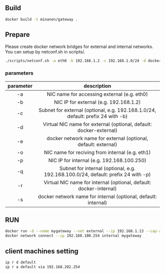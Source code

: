 
## Build

```bash
docker build -t minanon/gateway .
```

## Prepare

Please create docker network bridges for external and internal networks.
You can setup by netconf.sh in scripts/.

```bash
./scripts/netconf.sh -a eth0 -b 192.168.1.2 -c 192.168.1.0/24 -d docker-external -e external -o eth1 -p 192.168.100.250 -q 192.168.1.0/24 -r docker-internal -s internal
```

### parameters

|parameter|description                                                                                       |
|:---:    |:---:                                                                                             |
|-a       |NIC name for accessing external      (e.g. eth0)                                                  |
|-b       |NIC IP for external                  (e.g. 192.168.1.2)                                           |
|-c       |Subnet for external                  (optional, e.g. 192.168.1.0/24, default: prefix 24 with -b)  |
|-d       |Virtual NIC name for external        (optional, default: docker-external)                         |
|-e       |docker network name for external     (optional, default: external)                                |
|-o       |NIC name for reciving from internal  (e.g. eth1)                                                  |
|-p       |NIC IP for internal                  (e.g. 192.168.100.250)                                       |
|-q       |Subnet for internal                  (optional, e.g. 192.168.100.0/24, default: prefix 24 with -p)|
|-r       |Virtual NIC name for internal        (optional, default: docker-internal)                         |
|-s       |docker network name for internal     (optional, default: internal)                                |


## RUN

```bash
docker run -d --name mygateway --net external --ip 192.168.1.13 --cap-add NET_ADMIN gateway
docker network connect --ip 192.168.100.254 internal mygateway
```

## client machines setting

```bash
ip r d default
ip r a default via 192.168.202.254
```
